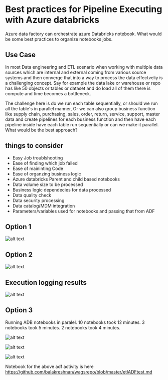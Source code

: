 # Best practices for Pipeline Executing with Azure databricks

Azure data factory can orchestrate azure Databricks notebook. What would be some best practices to organize notebooks jobs.

## Use Case

In most Data engineering and ETL scenario when working with multiple data sources which are internal and external coming from various source systems and then converge that into a way to process the data effectveliy is a challenging concept. Say for example the data lake or warehouse or repo has like 50 objects or tables or dataset and do load all of them there is compute and time becomes a bottleneck.

The challenge here is do we run each table sequentially, or should we run all the table's in parallel manner, Or we can also group business function like supply chain, purchasing, sales, order, return, service, support, master data and create pipelines for each business function and then have each pipeline inside have each table run sequentially or can we make it parallel. What would be the best approach?

## things to consider

- Easy Job troublshooting
- Ease of finding which job failed
- Ease of maininting Code
- Ease of organzing business logic
- Azure databricks Parent and child based notebooks
- Data volume size to be processed
- Business logic dependecies for data processed
- Data quality check
- Data security processing
- Data catalog/MDM integration
- Parameters/variables used for notebooks and passing that from ADF


## Option 1

![alt text](https://github.com/balakreshnan/wagsrepo/blob/master/images/imgadf1.jpg "Parallel")

## Option 2

![alt text](https://github.com/balakreshnan/wagsrepo/blob/master/images/imgadf2.jpg "Sequential")

## Execution logging results

![alt text](https://github.com/balakreshnan/wagsrepo/blob/master/images/imgadf3.jpg "Monitor")

## Option 3

Running ADB notebooks in paralel. 10 notebooks took 12 minutes. 3 notebooks took 5 minutes. 2 notebooks took 4 minutes.

![alt text](https://github.com/balakreshnan/wagsrepo/blob/master/images/adfadb1.jpg "Parallel")

![alt text](https://github.com/balakreshnan/wagsrepo/blob/master/images/adfadb2.jpg "Parallel")

![alt text](https://github.com/balakreshnan/wagsrepo/blob/master/images/adfadb3.png "Parallel")

Notebook for the above adf activity is here
https://github.com/balakreshnan/wagsrepo/blob/master/etlADFtest.md

